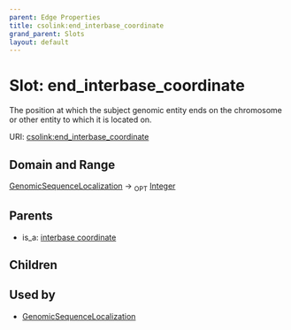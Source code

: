 ```yaml
---
parent: Edge Properties
title: csolink:end_interbase_coordinate
grand_parent: Slots
layout: default
---
```


# Slot: end_interbase_coordinate


The position at which the subject genomic entity ends on the chromosome or other entity to which it is located on.

URI: [csolink:end_interbase_coordinate](https://w3id.org/csolink/vocab/end_interbase_coordinate)

## Domain and Range

[GenomicSequenceLocalization](GenomicSequenceLocalization.md) ->  <sub>OPT</sub> [Integer](types/Integer.md)

## Parents

 *  is_a: [interbase coordinate](interbase_coordinate.md)

## Children


## Used by

 * [GenomicSequenceLocalization](GenomicSequenceLocalization.md)
